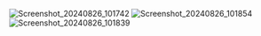 ![Screenshot_20240826_101742](https://github.com/user-attachments/assets/356154b3-b757-4106-9ffb-0fcc3f03452b)
![Screenshot_20240826_101854](https://github.com/user-attachments/assets/16159741-4612-42b1-ae11-2926c201fbd4)
![Screenshot_20240826_101839](https://github.com/user-attachments/assets/98693a4b-bb94-4a49-b014-f510d9df0460)
